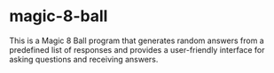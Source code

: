 # magic-8-ball
This is a Magic 8 Ball program that generates random answers from a predefined list of responses and provides a user-friendly interface for asking questions and receiving answers.

